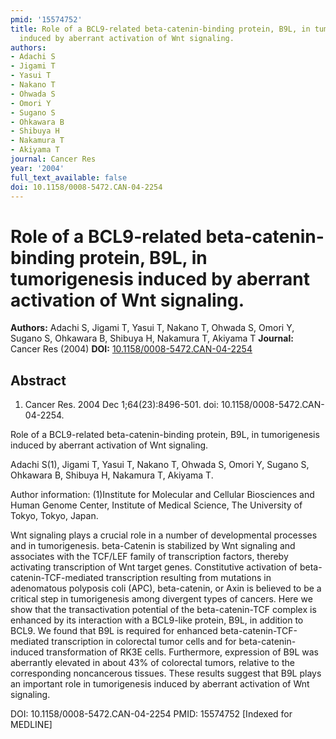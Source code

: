 ```yaml
---
pmid: '15574752'
title: Role of a BCL9-related beta-catenin-binding protein, B9L, in tumorigenesis
  induced by aberrant activation of Wnt signaling.
authors:
- Adachi S
- Jigami T
- Yasui T
- Nakano T
- Ohwada S
- Omori Y
- Sugano S
- Ohkawara B
- Shibuya H
- Nakamura T
- Akiyama T
journal: Cancer Res
year: '2004'
full_text_available: false
doi: 10.1158/0008-5472.CAN-04-2254
---
```


# Role of a BCL9-related beta-catenin-binding protein, B9L, in tumorigenesis induced by aberrant activation of Wnt signaling.
**Authors:** Adachi S, Jigami T, Yasui T, Nakano T, Ohwada S, Omori Y, Sugano S, Ohkawara B, Shibuya H, Nakamura T, Akiyama T
**Journal:** Cancer Res (2004)
**DOI:** [10.1158/0008-5472.CAN-04-2254](https://doi.org/10.1158/0008-5472.CAN-04-2254)

## Abstract

1. Cancer Res. 2004 Dec 1;64(23):8496-501. doi: 10.1158/0008-5472.CAN-04-2254.

Role of a BCL9-related beta-catenin-binding protein, B9L, in tumorigenesis 
induced by aberrant activation of Wnt signaling.

Adachi S(1), Jigami T, Yasui T, Nakano T, Ohwada S, Omori Y, Sugano S, Ohkawara 
B, Shibuya H, Nakamura T, Akiyama T.

Author information:
(1)Institute for Molecular and Cellular Biosciences and Human Genome Center, 
Institute of Medical Science, The University of Tokyo, Tokyo, Japan.

Wnt signaling plays a crucial role in a number of developmental processes and in 
tumorigenesis. beta-Catenin is stabilized by Wnt signaling and associates with 
the TCF/LEF family of transcription factors, thereby activating transcription of 
Wnt target genes. Constitutive activation of beta-catenin-TCF-mediated 
transcription resulting from mutations in adenomatous polyposis coli (APC), 
beta-catenin, or Axin is believed to be a critical step in tumorigenesis among 
divergent types of cancers. Here we show that the transactivation potential of 
the beta-catenin-TCF complex is enhanced by its interaction with a BCL9-like 
protein, B9L, in addition to BCL9. We found that B9L is required for enhanced 
beta-catenin-TCF-mediated transcription in colorectal tumor cells and for 
beta-catenin-induced transformation of RK3E cells. Furthermore, expression of 
B9L was aberrantly elevated in about 43% of colorectal tumors, relative to the 
corresponding noncancerous tissues. These results suggest that B9L plays an 
important role in tumorigenesis induced by aberrant activation of Wnt signaling.

DOI: 10.1158/0008-5472.CAN-04-2254
PMID: 15574752 [Indexed for MEDLINE]
